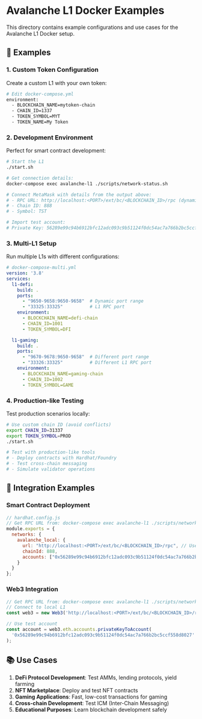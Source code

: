 # Avalanche L1 Docker Examples

This directory contains example configurations and use cases for the Avalanche L1 Docker setup.

## 🎯 Examples

### 1. Custom Token Configuration

Create a custom L1 with your own token:

```bash
# Edit docker-compose.yml
environment:
  - BLOCKCHAIN_NAME=mytoken-chain
  - CHAIN_ID=1337
  - TOKEN_SYMBOL=MYT
  - TOKEN_NAME=My Token
```

### 2. Development Environment

Perfect for smart contract development:

```bash
# Start the L1
./start.sh

# Get connection details:
docker-compose exec avalanche-l1 ./scripts/network-status.sh

# Connect MetaMask with details from the output above:
# - RPC URL: http://localhost:<PORT>/ext/bc/<BLOCKCHAIN_ID>/rpc (dynamic port)
# - Chain ID: 888
# - Symbol: TST

# Import test account:
# Private Key: 56289e99c94b6912bfc12adc093c9b51124f0dc54ac7a766b2bc5ccf558d8027
```

### 3. Multi-L1 Setup

Run multiple L1s with different configurations:

```yaml
# docker-compose-multi.yml
version: '3.8'
services:
  l1-defi:
    build: .
    ports:
      - "9650-9658:9650-9658"  # Dynamic port range
      - "33325:33325"          # L1 RPC port
    environment:
      - BLOCKCHAIN_NAME=defi-chain
      - CHAIN_ID=1001
      - TOKEN_SYMBOL=DFI

  l1-gaming:
    build: .
    ports:
      - "9670-9678:9650-9658"  # Different port range
      - "33326:33325"          # Different L1 RPC port
    environment:
      - BLOCKCHAIN_NAME=gaming-chain
      - CHAIN_ID=1002
      - TOKEN_SYMBOL=GAME
```

### 4. Production-like Testing

Test production scenarios locally:

```bash
# Use custom chain ID (avoid conflicts)
export CHAIN_ID=31337
export TOKEN_SYMBOL=PROD
./start.sh

# Test with production-like tools
# - Deploy contracts with Hardhat/Foundry
# - Test cross-chain messaging
# - Simulate validator operations
```

## 🔗 Integration Examples

### Smart Contract Deployment

```javascript
// hardhat.config.js
// Get RPC URL from: docker-compose exec avalanche-l1 ./scripts/network-status.sh
module.exports = {
  networks: {
    avalanche_local: {
      url: "http://localhost:<PORT>/ext/bc/<BLOCKCHAIN_ID>/rpc", // Use dynamic values from network-status
      chainId: 888,
      accounts: ["0x56289e99c94b6912bfc12adc093c9b51124f0dc54ac7a766b2bc5ccf558d8027"]
    }
  }
};
```

### Web3 Integration

```javascript
// Get RPC URL from: docker-compose exec avalanche-l1 ./scripts/network-status.sh
// Connect to local L1
const web3 = new Web3('http://localhost:<PORT>/ext/bc/<BLOCKCHAIN_ID>/rpc');

// Use test account
const account = web3.eth.accounts.privateKeyToAccount(
  '0x56289e99c94b6912bfc12adc093c9b51124f0dc54ac7a766b2bc5ccf558d8027'
);
```

## 📚 Use Cases

1. **DeFi Protocol Development**: Test AMMs, lending protocols, yield farming
2. **NFT Marketplace**: Deploy and test NFT contracts
3. **Gaming Applications**: Fast, low-cost transactions for gaming
4. **Cross-chain Development**: Test ICM (Inter-Chain Messaging)
5. **Educational Purposes**: Learn blockchain development safely
